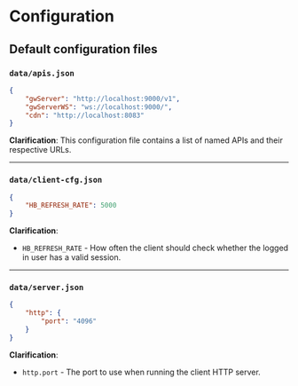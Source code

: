 # Configuration

## Default configuration files

### `data/apis.json`
```json
{
    "gwServer": "http://localhost:9000/v1",
    "gwServerWS": "ws://localhost:9000/",
    "cdn": "http://localhost:8083"
}
```

**Clarification**: This configuration file contains a list of named APIs and their respective URLs.

---

### `data/client-cfg.json`
```json
{
    "HB_REFRESH_RATE": 5000
}
```

**Clarification**:
 - `HB_REFRESH_RATE` - How often the client should check whether the logged in user has a valid session.


---

### `data/server.json`
```json
{
    "http": {
        "port": "4096"
    }
}
```

**Clarification**:
 - `http.port` - The port to use when running the client HTTP server.




